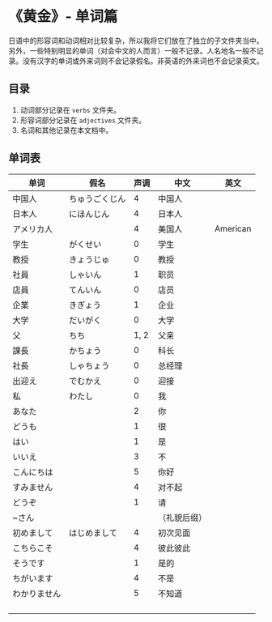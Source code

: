 # 《黄金》- 单词篇

日语中的形容词和动词相对比较复杂，所以我将它们放在了独立的子文件夹当中。另外，一些特别明显的单词（对会中文的人而言）一般不记录。人名地名一般不记录。没有汉字的单词或外来词则不会记录假名。非英语的外来词也不会记录英文。

## 目录
1. 动词部分记录在 `verbs` 文件夹。
2. 形容词部分记录在 `adjectives` 文件夹。
3. 名词和其他记录在本文档中。

## 单词表

| 单词         | 假名           | 声调 | 中文         | 英文     |
| ------------ | -------------- | ---- | ------------ | -------- |
| 中国人       | ちゅうごくじん | 4    | 中国人       |          |
| 日本人       | にほんじん     | 4    | 日本人       |          |
| アメリカ人   |                | 4    | 美国人       | American |
| 学生         | がくせい       | 0    | 学生         |          |
| 教授         | きょうじゅ     | 0    | 教授         |          |
| 社員         | しゃいん       | 1    | 职员         |          |
| 店員         | てんいん       | 0    | 店员         |          |
| 企業         | きぎょう       | 1    | 企业         |          |
| 大学         | だいがく       | 0    | 大学         |          |
| 父           | ちち           | 1, 2 | 父亲         |          |
| 課長         | かちょう       | 0    | 科长         |          |
| 社長         | しゃちょう     | 0    | 总经理       |          |
| 出迎え       | でむかえ       | 0    | 迎接         |          |
| 私           | わたし         | 0    | 我           |          |
| あなた       |                | 2    | 你           |          |
| どうも       |                | 1    | 很           |          |
| はい         |                | 1    | 是           |          |
| いいえ       |                | 3    | 不           |          |
| こんにちは   |                | 5    | 你好         |          |
| すみません   |                | 4    | 对不起       |          |
| どうぞ       |                | 1    | 请           |          |
| ~さん        |                |      | （礼貌后缀） |          |
| 初めまして   | はじめまして   | 4    | 初次见面     |          |
| こちらこそ   |                | 4    | 彼此彼此     |          |
| そうです     |                | 1    | 是的         |          |
| ちがいます   |                | 4    | 不是         |          |
| わかりません |                | 5    | 不知道       |          |
|              |                |      |              |          |
|              |                |      |              |          |
|              |                |      |              |          |
|              |                |      |              |          |
